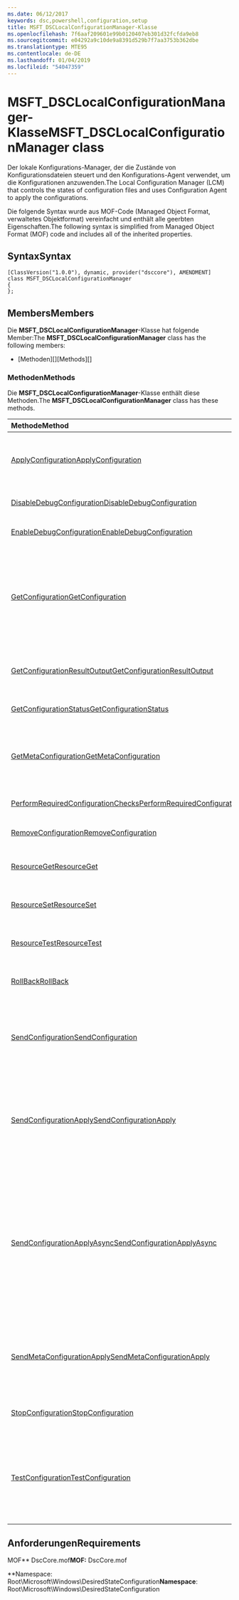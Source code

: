 ```yaml
---
ms.date: 06/12/2017
keywords: dsc,powershell,configuration,setup
title: MSFT_DSCLocalConfigurationManager-Klasse
ms.openlocfilehash: 7f6aaf209601e99b0120407eb301d32fcfda9eb8
ms.sourcegitcommit: e04292a9c10de9a8391d529b7f7aa3753b362dbe
ms.translationtype: MTE95
ms.contentlocale: de-DE
ms.lasthandoff: 01/04/2019
ms.locfileid: "54047359"
---
```

# <a name="msftdsclocalconfigurationmanager-class"></a><span data-ttu-id="d64fa-103">MSFT_DSCLocalConfigurationManager-Klasse</span><span class="sxs-lookup"><span data-stu-id="d64fa-103">MSFT_DSCLocalConfigurationManager class</span></span>

<span data-ttu-id="d64fa-104">Der lokale Konfigurations-Manager, der die Zustände von Konfigurationsdateien steuert und den Konfigurations-Agent verwendet, um die Konfigurationen anzuwenden.</span><span class="sxs-lookup"><span data-stu-id="d64fa-104">The Local Configuration Manager (LCM) that controls the states of configuration files and uses Configuration Agent to apply the configurations.</span></span>

<span data-ttu-id="d64fa-105">Die folgende Syntax wurde aus MOF-Code (Managed Object Format, verwaltetes Objektformat) vereinfacht und enthält alle geerbten Eigenschaften.</span><span class="sxs-lookup"><span data-stu-id="d64fa-105">The following syntax is simplified from Managed Object Format (MOF) code and includes all of the inherited properties.</span></span>

## <a name="syntax"></a><span data-ttu-id="d64fa-106">Syntax</span><span class="sxs-lookup"><span data-stu-id="d64fa-106">Syntax</span></span>

```
[ClassVersion("1.0.0"), dynamic, provider("dsccore"), AMENDMENT]
class MSFT_DSCLocalConfigurationManager
{
};
```

## <a name="members"></a><span data-ttu-id="d64fa-107">Members</span><span class="sxs-lookup"><span data-stu-id="d64fa-107">Members</span></span>

<span data-ttu-id="d64fa-108">Die **MSFT_DSCLocalConfigurationManager**-Klasse hat folgende Member:</span><span class="sxs-lookup"><span data-stu-id="d64fa-108">The **MSFT_DSCLocalConfigurationManager** class has the following members:</span></span>

- <span data-ttu-id="d64fa-109">[Methoden][]</span><span class="sxs-lookup"><span data-stu-id="d64fa-109">[Methods][]</span></span>

### <a name="methods"></a><span data-ttu-id="d64fa-110">Methoden</span><span class="sxs-lookup"><span data-stu-id="d64fa-110">Methods</span></span>

<span data-ttu-id="d64fa-111">Die **MSFT_DSCLocalConfigurationManager**-Klasse enthält diese Methoden.</span><span class="sxs-lookup"><span data-stu-id="d64fa-111">The **MSFT_DSCLocalConfigurationManager** class has these methods.</span></span>

|<span data-ttu-id="d64fa-112">Methode</span><span class="sxs-lookup"><span data-stu-id="d64fa-112">Method</span></span> |<span data-ttu-id="d64fa-113">Beschreibung</span><span class="sxs-lookup"><span data-stu-id="d64fa-113">Description</span></span> |
|:--- |:---|
| [<span data-ttu-id="d64fa-114">ApplyConfiguration</span><span class="sxs-lookup"><span data-stu-id="d64fa-114">ApplyConfiguration</span></span>](msft-dsclocalconfigurationmanager-applyconfiguration.md)| <span data-ttu-id="d64fa-115">Verwendet den Konfigurations-Agent, um die ausstehende Konfiguration anzuwenden.</span><span class="sxs-lookup"><span data-stu-id="d64fa-115">Uses the Configuration Agent to apply the configuration that is pending.</span></span>|
| [<span data-ttu-id="d64fa-116">DisableDebugConfiguration</span><span class="sxs-lookup"><span data-stu-id="d64fa-116">DisableDebugConfiguration</span></span>](msft-dsclocalconfigurationmanager-disabledebugconfiguration.md)| <span data-ttu-id="d64fa-117">Deaktiviert das Debuggen von DSC-Ressourcen.</span><span class="sxs-lookup"><span data-stu-id="d64fa-117">Disables DSC resource debugging.</span></span>|
| [<span data-ttu-id="d64fa-118">EnableDebugConfiguration</span><span class="sxs-lookup"><span data-stu-id="d64fa-118">EnableDebugConfiguration</span></span>](msft-dsclocalconfigurationmanager-enabledebugconfiguration.md)| <span data-ttu-id="d64fa-119">Aktiviert das Debuggen von DSC-Ressourcen.</span><span class="sxs-lookup"><span data-stu-id="d64fa-119">Enables DSC resource debugging.</span></span>|
| [<span data-ttu-id="d64fa-120">GetConfiguration</span><span class="sxs-lookup"><span data-stu-id="d64fa-120">GetConfiguration</span></span>](msft-dsclocalconfigurationmanager-getconfiguration.md)| <span data-ttu-id="d64fa-121">Sendet das Konfigurationsdokument an den verwalteten Knoten und verwendet die **Get**-Methode des Konfigurations-Agents, um die Konfiguration anzuwenden.</span><span class="sxs-lookup"><span data-stu-id="d64fa-121">Sends the configuration document to the managed node and uses the **Get** method of the Configuration Agent to apply the configuration.</span></span>|
| [<span data-ttu-id="d64fa-122">GetConfigurationResultOutput</span><span class="sxs-lookup"><span data-stu-id="d64fa-122">GetConfigurationResultOutput</span></span>](msft-dsclocalconfigurationmanager-getconfigurationresultoutput.md)| <span data-ttu-id="d64fa-123">Ruft die Konfigurations-Agent-Ausgabe im Zusammenhang mit einem bestimmten Auftrag ab.</span><span class="sxs-lookup"><span data-stu-id="d64fa-123">Gets the Configuration Agent output relating to a specific job.</span></span>|
| [<span data-ttu-id="d64fa-124">GetConfigurationStatus</span><span class="sxs-lookup"><span data-stu-id="d64fa-124">GetConfigurationStatus</span></span>](msft-dsclocalconfigurationmanager-getconfigurationstatus.md)| <span data-ttu-id="d64fa-125">Abrufen des Konfigurationsstatusverlaufs.</span><span class="sxs-lookup"><span data-stu-id="d64fa-125">Get the configuration status history.</span></span>|
| [<span data-ttu-id="d64fa-126">GetMetaConfiguration</span><span class="sxs-lookup"><span data-stu-id="d64fa-126">GetMetaConfiguration</span></span>](msft-dsclocalconfigurationmanager-getmetaconfiguration.md)| <span data-ttu-id="d64fa-127">Ruft die Einstellungen des lokalen Konfigurations-Managers ab, die zur Steuerung des Konfigurations-Agents verwendet werden.</span><span class="sxs-lookup"><span data-stu-id="d64fa-127">Gets the LCM settings that are used to control Configuration Agent.</span></span>|
| [<span data-ttu-id="d64fa-128">PerformRequiredConfigurationChecks</span><span class="sxs-lookup"><span data-stu-id="d64fa-128">PerformRequiredConfigurationChecks</span></span>](msft-dsclocalconfigurationmanager-performrequiredconfigurationchecks.md)| <span data-ttu-id="d64fa-129">Startet die Konsistenzprüfung.</span><span class="sxs-lookup"><span data-stu-id="d64fa-129">Starts the consistency check.</span></span>|
| [<span data-ttu-id="d64fa-130">RemoveConfiguration</span><span class="sxs-lookup"><span data-stu-id="d64fa-130">RemoveConfiguration</span></span>](msft-dsclocalconfigurationmanager-removeconfiguration.md)| <span data-ttu-id="d64fa-131">Entfernt die Konfigurationsdateien.</span><span class="sxs-lookup"><span data-stu-id="d64fa-131">Removes the configuration files.</span></span>|
| [<span data-ttu-id="d64fa-132">ResourceGet</span><span class="sxs-lookup"><span data-stu-id="d64fa-132">ResourceGet</span></span>](msft-dsclocalconfigurationmanager-resourceget.md)| <span data-ttu-id="d64fa-133">Ruft direkt die **Get**-Methode einer DSC-Ressource auf.</span><span class="sxs-lookup"><span data-stu-id="d64fa-133">Directly calls the **Get** method of a DSC resource.</span></span>|
| [<span data-ttu-id="d64fa-134">ResourceSet</span><span class="sxs-lookup"><span data-stu-id="d64fa-134">ResourceSet</span></span>](msft-dsclocalconfigurationmanager-resourceset.md)| <span data-ttu-id="d64fa-135">Ruft direkt die **Set**-Methode einer DSC-Ressource auf.</span><span class="sxs-lookup"><span data-stu-id="d64fa-135">Directly calls the **Set** method of a DSC resource.</span></span>|
| [<span data-ttu-id="d64fa-136">ResourceTest</span><span class="sxs-lookup"><span data-stu-id="d64fa-136">ResourceTest</span></span>](msft-dsclocalconfigurationmanager-resourcetest.md)| <span data-ttu-id="d64fa-137">Ruft direkt die **Test**-Methode einer DSC-Ressource auf.</span><span class="sxs-lookup"><span data-stu-id="d64fa-137">Directly calls the **Test** method of a DSC resource.</span></span>|
| [<span data-ttu-id="d64fa-138">RollBack</span><span class="sxs-lookup"><span data-stu-id="d64fa-138">RollBack</span></span>](msft-dsclocalconfigurationmanager-rollback.md)| <span data-ttu-id="d64fa-139">Führt einen Rollback zu einer vorherigen Konfiguration aus.</span><span class="sxs-lookup"><span data-stu-id="d64fa-139">Rolls back to a previous configuration.</span></span>|
| [<span data-ttu-id="d64fa-140">SendConfiguration</span><span class="sxs-lookup"><span data-stu-id="d64fa-140">SendConfiguration</span></span>](msft-dsclocalconfigurationmanager-sendconfiguration.md)| <span data-ttu-id="d64fa-141">Sendet das Konfigurationsdokument an den verwalteten Knoten und speichert es als ausstehende Änderung.</span><span class="sxs-lookup"><span data-stu-id="d64fa-141">Sends the configuration document to the managed node and saves it as a pending change.</span></span>|
| [<span data-ttu-id="d64fa-142">SendConfigurationApply</span><span class="sxs-lookup"><span data-stu-id="d64fa-142">SendConfigurationApply</span></span>](msft-dsclocalconfigurationmanager-sendconfigurationapply.md)| <span data-ttu-id="d64fa-143">Sendet das Konfigurationsdokument an den verwalteten Knoten und verwendet den Konfigurations-Agent zum Anwenden der Konfiguration.</span><span class="sxs-lookup"><span data-stu-id="d64fa-143">Sends the configuration document to the managed node and uses the Configuration Agent to apply the configuration.</span></span>|
| [<span data-ttu-id="d64fa-144">SendConfigurationApplyAsync</span><span class="sxs-lookup"><span data-stu-id="d64fa-144">SendConfigurationApplyAsync</span></span>](msft-dsclocalconfigurationmanager-sendconfigurationapplyasync.md)| <span data-ttu-id="d64fa-145">Senden des Konfigurationsdokuments an den verwalteten Knoten und Beginnen mit der Verwendung des Konfigurations-Agents zum Anwenden der Konfiguration.</span><span class="sxs-lookup"><span data-stu-id="d64fa-145">Send the configuration document to the managed node and start using the Configuration Agent to apply the configuration.</span></span> <span data-ttu-id="d64fa-146">Verwenden Sie „GetConfigurationResultOutput“, um Ergebnisausgaben abzurufen.</span><span class="sxs-lookup"><span data-stu-id="d64fa-146">Use GetConfigurationResultOutput to retrieve result output.</span></span>|
| [<span data-ttu-id="d64fa-147">SendMetaConfigurationApply</span><span class="sxs-lookup"><span data-stu-id="d64fa-147">SendMetaConfigurationApply</span></span>](msft-dsclocalconfigurationmanager-sendmetaconfigurationapply.md)| <span data-ttu-id="d64fa-148">Legt die Einstellungen des lokalen Konfigurations-Managers fest, die zur Steuerung des Konfigurations-Agents verwendet werden.</span><span class="sxs-lookup"><span data-stu-id="d64fa-148">Sets the LCM settings that are used to control the Configuration Agent.</span></span>|
| [<span data-ttu-id="d64fa-149">StopConfiguration</span><span class="sxs-lookup"><span data-stu-id="d64fa-149">StopConfiguration</span></span>](msft-dsclocalconfigurationmanager-stopconfiguration.md)| <span data-ttu-id="d64fa-150">Beende die Konfiguration, die gerade ausgeführt wird.</span><span class="sxs-lookup"><span data-stu-id="d64fa-150">Stops the configuration that is in progress.</span></span>|
| [<span data-ttu-id="d64fa-151">TestConfiguration</span><span class="sxs-lookup"><span data-stu-id="d64fa-151">TestConfiguration</span></span>](msft-dsclocalconfigurationmanager-testconfiguration.md)| <span data-ttu-id="d64fa-152">Sendet das Konfigurationsdokument an den verwalteten Knoten und überprüft die aktuelle Konfiguration anhand dieses Dokuments.</span><span class="sxs-lookup"><span data-stu-id="d64fa-152">Sends the configuration document to the managed node and verifies the current configuration against the document.</span></span>|

## <a name="requirements"></a><span data-ttu-id="d64fa-153">Anforderungen</span><span class="sxs-lookup"><span data-stu-id="d64fa-153">Requirements</span></span>

<span data-ttu-id="d64fa-154">MOF\*\* DscCore.mof</span><span class="sxs-lookup"><span data-stu-id="d64fa-154">**MOF:** DscCore.mof</span></span>

<span data-ttu-id="d64fa-155">\*\*Namespace: Root\Microsoft\Windows\DesiredStateConfiguration</span><span class="sxs-lookup"><span data-stu-id="d64fa-155">**Namespace**: Root\Microsoft\Windows\DesiredStateConfiguration</span></span>